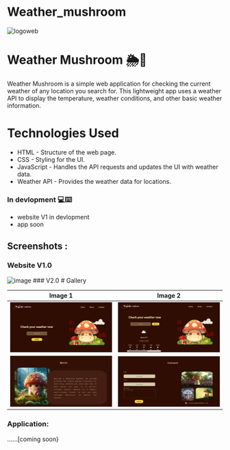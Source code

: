 # Weather_mushroom
![logoweb](https://github.com/user-attachments/assets/c55546e7-6e5b-4e98-8f98-facd6034a62a)
# Weather Mushroom 🌦️🍄
Weather Mushroom is a simple web application for checking the current weather of any location you search for. This lightweight app uses a weather API to display the temperature, weather conditions, and other basic weather information.
# Technologies Used
* HTML - Structure of the web page.
* CSS - Styling for the UI.
* JavaScript - Handles the API requests and updates the UI with weather data.
* Weather API - Provides the weather data for locations.
### In devlopment 💻⌨️
* website V1 in devlopment
* app soon
## Screenshots :
### Website V1.0

<img width="906" alt="image" src="https://github.com/user-attachments/assets/4a2a72e4-e50e-4ebe-ac7d-900f0ed65b03">
### V2.0
# Gallery

| Image 1           | Image 2           | 
|-------------------|-------------------|
| ![Image 1](images/1.png) | ![Image 2](images/2.png) |
| ![Image 3](images/3.png) | ![Image 4](images/4.png) |


### Application:
......[coming soon}
